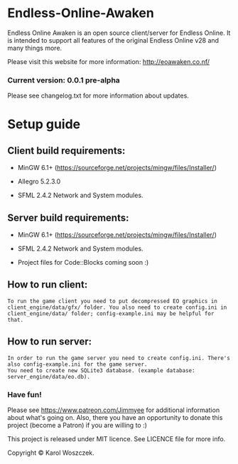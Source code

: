 # Endless-Online-Awaken
Endless Online Awaken is an open source client/server for Endless Online. It is intended to support all features of the original Endless Online v28 and many things more.

Please visit this website for more information: http://eoawaken.co.nf/

### Current version: 0.0.1 pre-alpha

Please see changelog.txt for more information about updates.


# Setup guide
## Client build requirements:
* MinGW 6.1+ (https://sourceforge.net/projects/mingw/files/Installer/)

* Allegro 5.2.3.0

* SFML 2.4.2 Network and System modules.

## Server build requirements:
* MinGW 6.1+ (https://sourceforge.net/projects/mingw/files/Installer/)

* SFML 2.4.2 Network and System modules.


* Project files for Code::Blocks coming soon :)

## How to run client:
```
To run the game client you need to put decompressed EO graphics in client_engine/data/gfx/ folder. You also need to create config.ini in client_engine/data/ folder; config-example.ini may be helpful for that.
```
## How to run server:
```
In order to run the game server you need to create config.ini. There's also config-example.ini for the game server.
You need to create new SQLite3 database. (example database: server_engine/data/eo.db).
```

### Have fun!

Please see https://www.patreon.com/Jimmyee for additional information about what's going on. Also, there you have an opportunity to donate this project (become a Patron) if you are willing to :)


This project is released under MIT licence. See LICENCE file for more info.

Copyright © Karol Woszczek.

